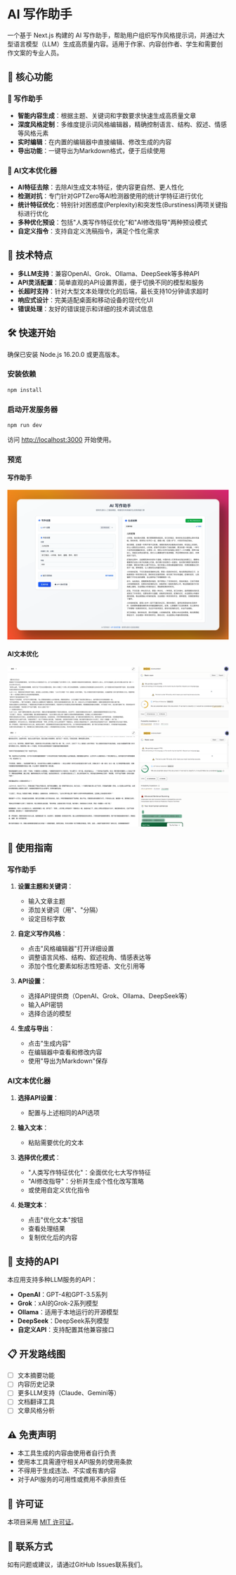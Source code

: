 # AI 写作助手

一个基于 Next.js 构建的 AI 写作助手，帮助用户组织写作风格提示词，并通过大型语言模型（LLM）生成高质量内容。适用于作家、内容创作者、学生和需要创作文案的专业人员。

## 🌟 核心功能

### 📝 写作助手
- **智能内容生成**：根据主题、关键词和字数要求快速生成高质量文章
- **深度风格定制**：多维度提示词风格编辑器，精确控制语言、结构、叙述、情感等风格元素
- **实时编辑**：在内置的编辑器中直接编辑、修改生成的内容
- **导出功能**：一键导出为Markdown格式，便于后续使用

### 🔄 AI文本优化器
- **AI特征去除**：去除AI生成文本特征，使内容更自然、更人性化
- **检测对抗**：专门针对GPTZero等AI检测器使用的统计学特征进行优化
- **统计特征优化**：特别针对困惑度(Perplexity)和突发性(Burstiness)两项关键指标进行优化
- **多种优化预设**：包括"人类写作特征优化"和"AI修改指导"两种预设模式
- **自定义指令**：支持自定义洗稿指令，满足个性化需求

## 🚀 技术特点

- **多LLM支持**：兼容OpenAI、Grok、Ollama、DeepSeek等多种API
- **API灵活配置**：简单直观的API设置界面，便于切换不同的模型和服务
- **长超时支持**：针对大型文本处理优化的后端，最长支持10分钟请求超时
- **响应式设计**：完美适配桌面和移动设备的现代化UI
- **错误处理**：友好的错误提示和详细的技术调试信息

## 🛠️ 快速开始

确保已安装 Node.js 16.20.0 或更高版本。

### 安装依赖

```bash
npm install
```

### 启动开发服务器

```bash
npm run dev
```

访问 [http://localhost:3000](http://localhost:3000) 开始使用。

### 预览
#### 写作助手
![preview](./preview/preview.jpg)
#### AI文本优化
![preview](./preview/xigao_01.png)
![preview](./preview/xigao_02.png)

## 📝 使用指南

### 写作助手

1. **设置主题和关键词**：
   - 输入文章主题
   - 添加关键词（用"、"分隔）
   - 设定目标字数

2. **自定义写作风格**：
   - 点击"风格编辑器"打开详细设置
   - 调整语言风格、结构、叙述视角、情感表达等
   - 添加个性化要素如标志性短语、文化引用等

3. **API设置**：
   - 选择API提供商（OpenAI、Grok、Ollama、DeepSeek等）
   - 输入API密钥
   - 选择合适的模型

4. **生成与导出**：
   - 点击"生成内容"
   - 在编辑器中查看和修改内容
   - 使用"导出为Markdown"保存

### AI文本优化器

1. **选择API设置**：
   - 配置与上述相同的API选项

2. **输入文本**：
   - 粘贴需要优化的文本

3. **选择优化模式**：
   - "人类写作特征优化"：全面优化七大写作特征
   - "AI修改指导"：分析并生成个性化改写策略
   - 或使用自定义优化指令

4. **处理文本**：
   - 点击"优化文本"按钮
   - 查看处理结果
   - 复制优化后的内容

## 🔌 支持的API

本应用支持多种LLM服务的API：

- **OpenAI**：GPT-4和GPT-3.5系列
- **Grok**：xAI的Grok-2系列模型
- **Ollama**：适用于本地运行的开源模型
- **DeepSeek**：DeepSeek系列模型
- **自定义API**：支持配置其他兼容接口

## 📋 开发路线图

- [ ] 文本摘要功能
- [ ] 内容历史记录
- [ ] 更多LLM支持（Claude、Gemini等）
- [ ] 文档翻译工具
- [ ] 文章风格分析

## ⚠️ 免责声明

- 本工具生成的内容由使用者自行负责
- 使用本工具需遵守相关API服务的使用条款
- 不得用于生成违法、不实或有害内容
- 对于API服务的可用性或费用不承担责任

## 📄 许可证

本项目采用 [MIT 许可证](./LICENSE)。

## 📧 联系方式

如有问题或建议，请通过GitHub Issues联系我们。 